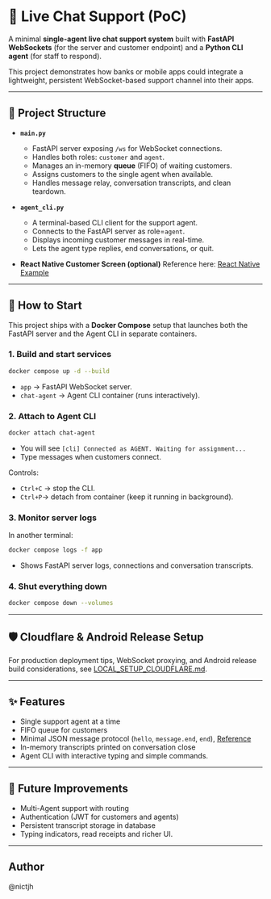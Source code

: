# 💬 Live Chat Support (PoC)

A minimal **single-agent live chat support system** built with **FastAPI WebSockets** (for the server and customer endpoint) and a **Python CLI agent** (for staff to respond).

This project demonstrates how banks or mobile apps could integrate a lightweight, persistent WebSocket-based support channel into their apps.

---

## 📂 Project Structure

- **`main.py`**
  - FastAPI server exposing `/ws` for WebSocket connections.
  - Handles both roles: `customer` and `agent`.
  - Manages an in-memory **queue** (FIFO) of waiting customers.
  - Assigns customers to the single agent when available.
  - Handles message relay, conversation transcripts, and clean teardown.

- **`agent_cli.py`**
  - A terminal-based CLI client for the support agent.
  - Connects to the FastAPI server as role=`agent`.
  - Displays incoming customer messages in real-time.
  - Lets the agent type replies, end conversations, or quit.


- **React Native Customer Screen (optional)**
Reference here: [React Native Example](https://github.com/nictjh/android-mobile-banking-app/blob/main/app/LiveChatScreen.jsx)

---

## 🚀 How to Start

This project ships with a **Docker Compose** setup that launches both the FastAPI server and the Agent CLI in separate containers.

### 1. Build and start services
```bash
docker compose up -d --build
```

- `app` → FastAPI WebSocket server.
- `chat-agent` → Agent CLI container (runs interactively).

### 2. Attach to Agent CLI
```bash
docker attach chat-agent
```

- You will see `[cli] Connected as AGENT. Waiting for assignment...`
- Type messages when customers connect.

Controls:
- `Ctrl+C` → stop the CLI.
- `Ctrl+P`→ detach from container (keep it running in background).

### 3. Monitor server logs
In another terminal:
```bash
docker compose logs -f app
```

- Shows FastAPI server logs, connections and conversation transcripts.

### 4. Shut everything down
```bash
docker compose down --volumes
```

---

## 🛡️ Cloudflare & Android Release Setup

For production deployment tips, WebSocket proxying, and Android release build considerations, see [LOCAL_SETUP_CLOUDFLARE.md](LOCAL_SETUP_CLOUDFLARE.md).


---

## ✨ Features
- Single support agent at a time
- FIFO queue for customers
- Minimal JSON message protocol (`hello`, `message.end`, `end`), [Reference](https://docs.google.com/document/d/1evXQAh51Q2q2EsQfDhLsNevk9rW9U29GWngEuLDeCNg/edit?usp=sharing)
- In-memory transcripts printed on conversation close
- Agent CLI with interactive typing and simple commands.

---

## 🔮 Future Improvements
- Multi-Agent support with routing
- Authentication (JWT for customers and agents)
- Persistent transcript storage in database
- Typing indicators, read receipts and richer UI.

---

## Author

@nictjh
